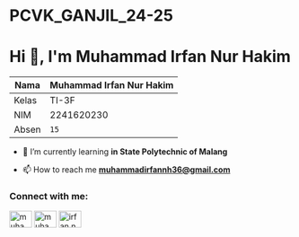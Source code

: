 # PCVK_GANJIL_24-25

<h1 align="left">Hi 👋, I'm Muhammad Irfan Nur Hakim</h1>

|Nama|Muhammad Irfan Nur Hakim |
|----------------|--------------------------|
|Kelas          |TI-3F  |
|NIM          |2241620230|
|Absen          |`15`|

- 🌱 I’m currently learning **in State Polytechnic of Malang**

- 📫 How to reach me **muhammadirfannh36@gmail.com**

<h3 align="left">Connect with me:</h3>
<p align="left">
<a href="https://linkedin.com/in/muhammad-irfan-nur-hakim" target="blank"><img align="center" src="https://raw.githubusercontent.com/rahuldkjain/github-profile-readme-generator/master/src/images/icons/Social/linked-in-alt.svg" alt="muhammad-irfan-nur-hakim" height="30" width="40" /></a>
<a href="https://fb.com/muhammad irfan" target="blank"><img align="center" src="https://raw.githubusercontent.com/rahuldkjain/github-profile-readme-generator/master/src/images/icons/Social/facebook.svg" alt="muhammad irfan" height="30" width="40" /></a>
<a href="https://instagram.com/irfan.nhkm" target="blank"><img align="center" src="https://raw.githubusercontent.com/rahuldkjain/github-profile-readme-generator/master/src/images/icons/Social/instagram.svg" alt="irfan.nhkm" height="30" width="40" /></a>
</p>
